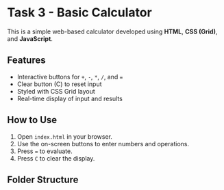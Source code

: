 # Task 3 - Basic Calculator

This is a simple web-based calculator developed using **HTML**, **CSS (Grid)**, and **JavaScript**.

## Features
- Interactive buttons for `+`, `-`, `*`, `/`, and `=`
- Clear button (C) to reset input
- Styled with CSS Grid layout
- Real-time display of input and results

## How to Use
1. Open `index.html` in your browser.
2. Use the on-screen buttons to enter numbers and operations.
3. Press `=` to evaluate.
4. Press `C` to clear the display.

## Folder Structure
